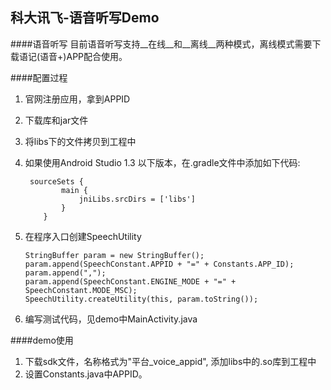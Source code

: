 科大讯飞-语音听写Demo
----------------------------

####语音听写
目前语音听写支持__在线__和__离线__两种模式，离线模式需要下载语记(语音+)APP配合使用。

####配置过程
1. 官网注册应用，拿到APPID
2. 下载库和jar文件
3. 将libs下的文件拷贝到工程中
4. 如果使用Android Studio 1.3 以下版本，在.gradle文件中添加如下代码:

	```
	 sourceSets {
	        main {
	            jniLibs.srcDirs = ['libs']
	        }
	    }
	```
5. 在程序入口创建SpeechUtility

	```
	StringBuffer param = new StringBuffer();
	param.append(SpeechConstant.APPID + "=" + Constants.APP_ID);
	param.append(",");
	param.append(SpeechConstant.ENGINE_MODE + "=" + SpeechConstant.MODE_MSC);
	SpeechUtility.createUtility(this, param.toString());
	```
6. 编写测试代码，见demo中MainActivity.java


####demo使用
1. 下载sdk文件，名称格式为"平台_voice_appid", 添加libs中的.so库到工程中
2. 设置Constants.java中APPID。
